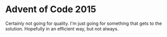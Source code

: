 # Advent of Code 2015

Certainly not going for quality. I'm just going for something that gets to the solution. Hopefully in an efficient way, but not always.
